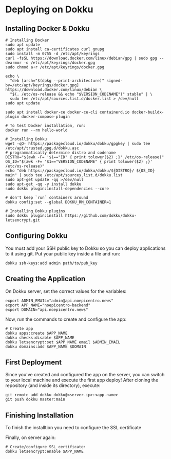 # Deploying on Dokku

## Installing Docker & Dokku

```shell
# Installing Docker
sudo apt update
sudo apt install ca-certificates curl gnupg
sudo install -m 0755 -d /etc/apt/keyrings
curl -fsSL https://download.docker.com/linux/debian/gpg | sudo gpg --dearmor -o /etc/apt/keyrings/docker.gpg
sudo chmod a+r /etc/apt/keyrings/docker.gpg

echo \
  "deb [arch="$(dpkg --print-architecture)" signed-by=/etc/apt/keyrings/docker.gpg] https://download.docker.com/linux/debian \
  "$(. /etc/os-release && echo "$VERSION_CODENAME")" stable" | \
  sudo tee /etc/apt/sources.list.d/docker.list > /dev/null
sudo apt update

sudo apt install docker-ce docker-ce-cli containerd.io docker-buildx-plugin docker-compose-plugin

# To test Docker installation, run:
docker run --rm hello-world

# Installing Dokku
wget -qO- https://packagecloud.io/dokku/dokku/gpgkey | sudo tee /etc/apt/trusted.gpg.d/dokku.asc
# programmatically determine distro and codename
DISTRO="$(awk -F= '$1=="ID" { print tolower($2) ;}' /etc/os-release)"
OS_ID="$(awk -F= '$1=="VERSION_CODENAME" { print tolower($2) ;}' /etc/os-release)"
echo "deb https://packagecloud.io/dokku/dokku/${DISTRO}/ ${OS_ID} main" | sudo tee /etc/apt/sources.list.d/dokku.list
sudo apt-get update -qq >/dev/null
sudo apt-get -qq -y install dokku
sudo dokku plugin:install-dependencies --core

# don't keep `run` containers around
dokku config:set --global DOKKU_RM_CONTAINER=1

# Installing Dokku plugins
sudo dokku plugin:install https://github.com/dokku/dokku-letsencrypt.git
```

## Configuring Dokku

You must add your SSH public key to Dokku so you can deploy applications to it
using git. Put your public key inside a file and run:

```shell
dokku ssh-keys:add admin path/to/pub_key
```

## Creating the Application

On Dokku server, set the correct values for the variables:

```shell
export ADMIN_EMAIL="admin@api.noepicentro.news"
export APP_NAME="noepicentro-backend"
export DOMAIN="api.noepicentro.news"
```

Now, run the commands to create and configure the app:

```shell
# Create app
dokku apps:create $APP_NAME
dokku checks:disable $APP_NAME
dokku letsencrypt:set $APP_NAME email $ADMIN_EMAIL
dokku domains:add $APP_NAME $DOMAIN
```

## First Deployment

Since you've created and configured the app on the server, you can switch to
your local machine and execute the first app deploy! After cloning the
repository (and inside its directory), execute:

```shell
git remote add dokku dokku@<server-ip>:<app-name>
git push dokku master:main
```

## Finishing Installation

To finish the installtion you need to configure the SSL certificate

Finally, on server again:

```shell
# Create/configure SSL certificate:
dokku letsencrypt:enable $APP_NAME
```

